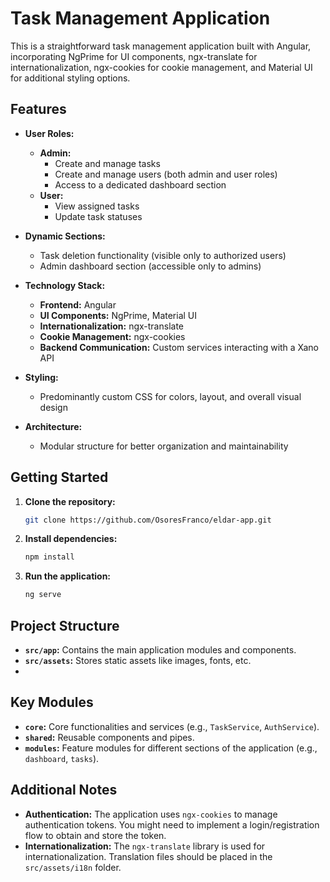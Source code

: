 # Task Management Application

This is a straightforward task management application built with Angular, incorporating NgPrime for UI components, ngx-translate for internationalization, ngx-cookies for cookie management, and Material UI for additional styling options.

## Features

* **User Roles:** 
    * **Admin:**
        * Create and manage tasks
        * Create and manage users (both admin and user roles)
        * Access to a dedicated dashboard section
    * **User:**
        * View assigned tasks
        * Update task statuses

* **Dynamic Sections:** 
    * Task deletion functionality (visible only to authorized users)
    * Admin dashboard section (accessible only to admins)

* **Technology Stack:** 
    * **Frontend:** Angular
    * **UI Components:** NgPrime, Material UI
    * **Internationalization:** ngx-translate
    * **Cookie Management:** ngx-cookies
    * **Backend Communication:** Custom services interacting with a Xano API

* **Styling:** 
    * Predominantly custom CSS for colors, layout, and overall visual design

* **Architecture:** 
    * Modular structure for better organization and maintainability

## Getting Started

1. **Clone the repository:**

   ```bash
   git clone https://github.com/OsoresFranco/eldar-app.git
   
2. **Install dependencies:**

   ```bash
   npm install
3. **Run the application:**

   ```bash
   ng serve
   

## Project Structure

-   **`src/app`:** Contains the main application modules and components.
-   **`src/assets`:** Stores static assets like images, fonts, etc.
- 
## Key Modules

-   **`core`:** Core functionalities and services (e.g., `TaskService`, `AuthService`).
-   **`shared`:** Reusable components and pipes.
-   **`modules`:** Feature modules for different sections of the application (e.g., `dashboard`, `tasks`).
   
## Additional Notes

-   **Authentication:** The application uses `ngx-cookies` to manage authentication tokens. You might need to implement a login/registration flow to obtain and store the token.
-   **Internationalization:** The `ngx-translate` library is used for internationalization. Translation files should be placed in the `src/assets/i18n` folder.

